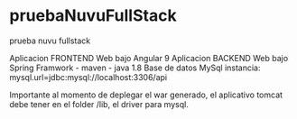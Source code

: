 # pruebaNuvuFullStack
prueba nuvu fullstack

Aplicacion FRONTEND Web bajo Angular 9
Aplicacion BACKEND Web bajo Spring Framwork - maven - java 1.8
Base de datos MySql instancia: mysql.url=jdbc:mysql://localhost:3306/api

Importante al momento de deplegar el war generado, el aplicativo tomcat debe tener en el folder /lib, el driver para mysql.
